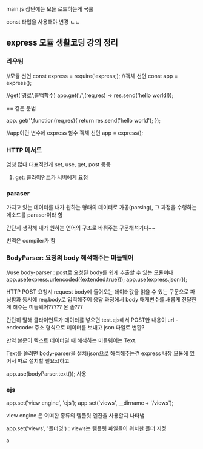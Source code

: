 
main.js 상단에는 모듈 로드하는게 국룰

const 타입을 사용해야 변경 ㄴㄴ

## express 모듈 생활코딩 강의 정리

### 라우팅
//모듈 선언
const express = require('express;);
//객체 선언
const app = express();

//get('경로',콜백함수)
app.get('/',(req,res) => res.send('hello world!));

== 같은 문법

app. get('\',function(req,res){
    return res.send('hello world');
});

//app이란 변수에 express 함수 객체 선언
app = express();

### HTTP 메서드
엄청 많다 대표적인게 set, use, get, post 등등

1. get: 클라이언트가 서버에게 요청

### paraser 
가지고 있는 데이터를 내가 원하는 형태의 데이터로 가공(parsing), 그 과정을 수행하는 메소드를 paraser이라 함

간단히 생각해 내가 원하는 언어의 구조로 바꿔주는 구문해석기다~~

번역은 compiler가 함

### BodyParser: 요청의 body 해석해주는 미들웨어
//use body-parser : post로 요청된 body를 쉽게 추출할 수 있는 모듈이다
app.use(express.urlencoded({extended:true}));
app.use(express.json());

HTTP POST 요청시 request body에 들어오는 데이터값을 읽을 수 있는 구문으로 파싱함과 동시에 req.body로 입력해주어 응답 과정에서 body 매개변수를 새롭게 전달한게 해주는 미들웨어?????
몬 솔???

간단히 말해 클라이언트가 데이터를 넣으면 test.ejs에서 POST한 내용이 url - endecode: 주소 형식으로 데이터를 보내고
json 파일로 변환? 

만약 본문이 텍스트 데이터일 때 해석하는 미들웨어는 Text.

Text를 쓸려면 body-parser을 설치(json으로 해석해주는건 express 내장 모듈에 있어서 따로 설치할 필요x)하고

app.use(bodyParser.text()); 사용

### ejs

app.set('view engine', 'ejs');
app.set('views', __dirname + '/views');

view engine 은 어떠한 종류의 템플릿 엔진을 사용할지 나타냄

app.set('views', '폴더명') : views는 템플릿 파일들이 위치한 폴더 지정

a
